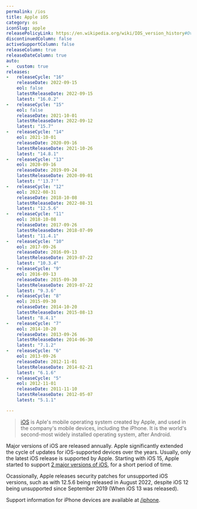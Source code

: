 ```yaml
---
permalink: /ios
title: Apple iOS
category: os
iconSlug: apple
releasePolicyLink: https://en.wikipedia.org/wiki/IOS_version_history#Overview
discontinuedColumn: false
activeSupportColumn: false
releaseColumn: true
releaseDateColumn: true
auto:
-   custom: true
releases:
-   releaseCycle: "16"
    releaseDate: 2022-09-15
    eol: false
    latestReleaseDate: 2022-09-15
    latest: "16.0.2"
-   releaseCycle: "15"
    eol: false
    releaseDate: 2021-10-01
    latestReleaseDate: 2022-09-12
    latest: "15.7"
-   releaseCycle: "14"
    eol: 2021-10-01
    releaseDate: 2020-09-16
    latestReleaseDate: 2021-10-26
    latest: "14.8.1"
-   releaseCycle: "13"
    eol: 2020-09-16
    releaseDate: 2019-09-24
    latestReleaseDate: 2020-09-01
    latest: "'13.7'"
-   releaseCycle: "12"
    eol: 2022-08-31
    releaseDate: 2018-10-08
    latestReleaseDate: 2022-08-31
    latest: "12.5.6"
-   releaseCycle: "11"
    eol: 2018-10-08
    releaseDate: 2017-09-26
    latestReleaseDate: 2018-07-09
    latest: "11.4.1"
-   releaseCycle: "10"
    eol: 2017-09-26
    releaseDate: 2016-09-13
    latestReleaseDate: 2019-07-22
    latest: "10.3.4"
-   releaseCycle: "9"
    eol: 2016-09-13
    releaseDate: 2015-09-30
    latestReleaseDate: 2019-07-22
    latest: "9.3.6"
-   releaseCycle: "8"
    eol: 2015-09-30
    releaseDate: 2014-10-20
    latestReleaseDate: 2015-08-13
    latest: "8.4.1"
-   releaseCycle: "7"
    eol: 2014-10-20
    releaseDate: 2013-09-26
    latestReleaseDate: 2014-06-30
    latest: "7.1.2"
-   releaseCycle: "6"
    eol: 2013-09-26
    releaseDate: 2012-11-01
    latestReleaseDate: 2014-02-21
    latest: "6.1.6"
-   releaseCycle: "5"
    eol: 2012-11-01
    releaseDate: 2011-11-10
    latestReleaseDate: 2012-05-07
    latest: "5.1.1"

---
```


> [iOS](https://www.apple.com/ios/) is Aple's mobile operating system created by Apple, and used in the company's mobile devices, including the iPhone. It is the world's second-most widely installed operating system, after Android.

Major versions of iOS are released annually. Apple significantly extended the cycle of updates for iOS-supported devices over the years. Usually, only the latest iOS release is supported by Apple. Starting with iOS 15, Apple started to support [2 major versions of iOS](https://www.zdnet.com/article/still-running-ios-14-on-your-iphone-apple-brings-support-to-an-end/), for a short period of time.

Ocassionally, Apple releases security patches for unsupported iOS versions, such as with 12.5.6 being released in August 2022, despite iOS 12 being unsupported since September 2019 (When iOS 13 was released).

Support information for iPhone devices are available at [/iphone](/iphone).

